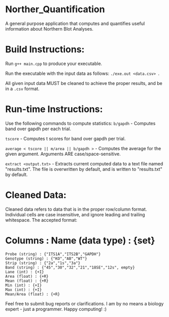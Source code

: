 # Norther_Quantification
A general purpose application that computes and quantifies useful information about Northern Blot Analyses.

# Build Instructions:
Run `g++ main.cpp` to produce your executable. 

Run the executable with the input data as follows: `./exe.out <data.csv> `. 

All given input data MUST be cleaned to achieve the proper results, and be in a `.csv` format. 

# Run-time Instructions: 

Use the following commands to compute statistics:
  `b/gapdh` - Computes band over gapdh per each trial.
  
  `tscore` - Computes t scores for band over gapdh per trial.
  
  `average < tscore || m/area || b/gapdh >` - Computes the average for the given argument. Arguments ARE case/space-sensitive.
  
  `extract <output.txt>` - Extracts current computed data to a text file named "results.txt". The file is overwritten by        default, and is written to "results.txt" by default.

# Cleaned Data:

Cleaned data refers to data that is in the proper row/column format. Individual cells are case insensitive, and ignore leading and trailing whitespace. The accepted format: 

  # Columns : Name (data type) : {set}
    Probe (string) : {"ITS1A","ITS2B","GAPDH"}
    Genotype (string) : {"KO","AB","WT"}
    Strip (string) : {"2a","1s","3a"}
    Band (string) : {"45","30","32","21","18SE","12s", empty}
    Lane (int) : {+I}
    Area (float) : {+R}
    Mean (float) : {+R}
    Min (int) : {+I}
    Max (int) : {+I} 
    Mean/Area (float) : {+R}
    
Feel free to submit bug reports or clarifications. I am by no means a biology expert - just a programmer. Happy computing! :)
